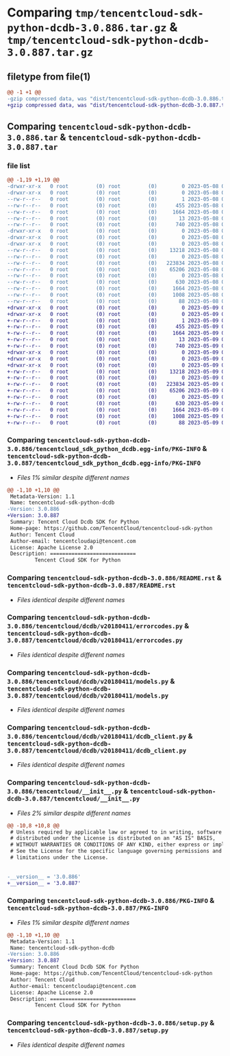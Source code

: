 # Comparing `tmp/tencentcloud-sdk-python-dcdb-3.0.886.tar.gz` & `tmp/tencentcloud-sdk-python-dcdb-3.0.887.tar.gz`

## filetype from file(1)

```diff
@@ -1 +1 @@
-gzip compressed data, was "dist/tencentcloud-sdk-python-dcdb-3.0.886.tar", last modified: Mon May  8 03:13:07 2023, max compression
+gzip compressed data, was "dist/tencentcloud-sdk-python-dcdb-3.0.887.tar", last modified: Tue May  9 02:43:33 2023, max compression
```

## Comparing `tencentcloud-sdk-python-dcdb-3.0.886.tar` & `tencentcloud-sdk-python-dcdb-3.0.887.tar`

### file list

```diff
@@ -1,19 +1,19 @@
-drwxr-xr-x   0 root         (0) root         (0)        0 2023-05-08 03:13:07.000000 tencentcloud-sdk-python-dcdb-3.0.886/
-drwxr-xr-x   0 root         (0) root         (0)        0 2023-05-08 03:13:07.000000 tencentcloud-sdk-python-dcdb-3.0.886/tencentcloud_sdk_python_dcdb.egg-info/
--rw-r--r--   0 root         (0) root         (0)        1 2023-05-08 03:13:07.000000 tencentcloud-sdk-python-dcdb-3.0.886/tencentcloud_sdk_python_dcdb.egg-info/dependency_links.txt
--rw-r--r--   0 root         (0) root         (0)      455 2023-05-08 03:13:07.000000 tencentcloud-sdk-python-dcdb-3.0.886/tencentcloud_sdk_python_dcdb.egg-info/SOURCES.txt
--rw-r--r--   0 root         (0) root         (0)     1664 2023-05-08 03:13:07.000000 tencentcloud-sdk-python-dcdb-3.0.886/tencentcloud_sdk_python_dcdb.egg-info/PKG-INFO
--rw-r--r--   0 root         (0) root         (0)       13 2023-05-08 03:13:07.000000 tencentcloud-sdk-python-dcdb-3.0.886/tencentcloud_sdk_python_dcdb.egg-info/top_level.txt
--rw-r--r--   0 root         (0) root         (0)      740 2023-05-08 03:13:06.000000 tencentcloud-sdk-python-dcdb-3.0.886/README.rst
-drwxr-xr-x   0 root         (0) root         (0)        0 2023-05-08 03:13:07.000000 tencentcloud-sdk-python-dcdb-3.0.886/tencentcloud/
-drwxr-xr-x   0 root         (0) root         (0)        0 2023-05-08 03:13:07.000000 tencentcloud-sdk-python-dcdb-3.0.886/tencentcloud/dcdb/
-drwxr-xr-x   0 root         (0) root         (0)        0 2023-05-08 03:13:07.000000 tencentcloud-sdk-python-dcdb-3.0.886/tencentcloud/dcdb/v20180411/
--rw-r--r--   0 root         (0) root         (0)    13218 2023-05-08 03:13:06.000000 tencentcloud-sdk-python-dcdb-3.0.886/tencentcloud/dcdb/v20180411/errorcodes.py
--rw-r--r--   0 root         (0) root         (0)        0 2023-05-08 03:13:06.000000 tencentcloud-sdk-python-dcdb-3.0.886/tencentcloud/dcdb/v20180411/__init__.py
--rw-r--r--   0 root         (0) root         (0)   223834 2023-05-08 03:13:06.000000 tencentcloud-sdk-python-dcdb-3.0.886/tencentcloud/dcdb/v20180411/models.py
--rw-r--r--   0 root         (0) root         (0)    65206 2023-05-08 03:13:06.000000 tencentcloud-sdk-python-dcdb-3.0.886/tencentcloud/dcdb/v20180411/dcdb_client.py
--rw-r--r--   0 root         (0) root         (0)        0 2023-05-08 03:13:06.000000 tencentcloud-sdk-python-dcdb-3.0.886/tencentcloud/dcdb/__init__.py
--rw-r--r--   0 root         (0) root         (0)      630 2023-05-08 03:13:06.000000 tencentcloud-sdk-python-dcdb-3.0.886/tencentcloud/__init__.py
--rw-r--r--   0 root         (0) root         (0)     1664 2023-05-08 03:13:07.000000 tencentcloud-sdk-python-dcdb-3.0.886/PKG-INFO
--rw-r--r--   0 root         (0) root         (0)     1008 2023-05-08 03:13:06.000000 tencentcloud-sdk-python-dcdb-3.0.886/setup.py
--rw-r--r--   0 root         (0) root         (0)       88 2023-05-08 03:13:07.000000 tencentcloud-sdk-python-dcdb-3.0.886/setup.cfg
+drwxr-xr-x   0 root         (0) root         (0)        0 2023-05-09 02:43:33.000000 tencentcloud-sdk-python-dcdb-3.0.887/
+drwxr-xr-x   0 root         (0) root         (0)        0 2023-05-09 02:43:33.000000 tencentcloud-sdk-python-dcdb-3.0.887/tencentcloud_sdk_python_dcdb.egg-info/
+-rw-r--r--   0 root         (0) root         (0)        1 2023-05-09 02:43:33.000000 tencentcloud-sdk-python-dcdb-3.0.887/tencentcloud_sdk_python_dcdb.egg-info/dependency_links.txt
+-rw-r--r--   0 root         (0) root         (0)      455 2023-05-09 02:43:33.000000 tencentcloud-sdk-python-dcdb-3.0.887/tencentcloud_sdk_python_dcdb.egg-info/SOURCES.txt
+-rw-r--r--   0 root         (0) root         (0)     1664 2023-05-09 02:43:33.000000 tencentcloud-sdk-python-dcdb-3.0.887/tencentcloud_sdk_python_dcdb.egg-info/PKG-INFO
+-rw-r--r--   0 root         (0) root         (0)       13 2023-05-09 02:43:33.000000 tencentcloud-sdk-python-dcdb-3.0.887/tencentcloud_sdk_python_dcdb.egg-info/top_level.txt
+-rw-r--r--   0 root         (0) root         (0)      740 2023-05-09 02:43:32.000000 tencentcloud-sdk-python-dcdb-3.0.887/README.rst
+drwxr-xr-x   0 root         (0) root         (0)        0 2023-05-09 02:43:33.000000 tencentcloud-sdk-python-dcdb-3.0.887/tencentcloud/
+drwxr-xr-x   0 root         (0) root         (0)        0 2023-05-09 02:43:33.000000 tencentcloud-sdk-python-dcdb-3.0.887/tencentcloud/dcdb/
+drwxr-xr-x   0 root         (0) root         (0)        0 2023-05-09 02:43:33.000000 tencentcloud-sdk-python-dcdb-3.0.887/tencentcloud/dcdb/v20180411/
+-rw-r--r--   0 root         (0) root         (0)    13218 2023-05-09 02:43:32.000000 tencentcloud-sdk-python-dcdb-3.0.887/tencentcloud/dcdb/v20180411/errorcodes.py
+-rw-r--r--   0 root         (0) root         (0)        0 2023-05-09 02:43:32.000000 tencentcloud-sdk-python-dcdb-3.0.887/tencentcloud/dcdb/v20180411/__init__.py
+-rw-r--r--   0 root         (0) root         (0)   223834 2023-05-09 02:43:32.000000 tencentcloud-sdk-python-dcdb-3.0.887/tencentcloud/dcdb/v20180411/models.py
+-rw-r--r--   0 root         (0) root         (0)    65206 2023-05-09 02:43:32.000000 tencentcloud-sdk-python-dcdb-3.0.887/tencentcloud/dcdb/v20180411/dcdb_client.py
+-rw-r--r--   0 root         (0) root         (0)        0 2023-05-09 02:43:32.000000 tencentcloud-sdk-python-dcdb-3.0.887/tencentcloud/dcdb/__init__.py
+-rw-r--r--   0 root         (0) root         (0)      630 2023-05-09 02:43:32.000000 tencentcloud-sdk-python-dcdb-3.0.887/tencentcloud/__init__.py
+-rw-r--r--   0 root         (0) root         (0)     1664 2023-05-09 02:43:33.000000 tencentcloud-sdk-python-dcdb-3.0.887/PKG-INFO
+-rw-r--r--   0 root         (0) root         (0)     1008 2023-05-09 02:43:32.000000 tencentcloud-sdk-python-dcdb-3.0.887/setup.py
+-rw-r--r--   0 root         (0) root         (0)       88 2023-05-09 02:43:33.000000 tencentcloud-sdk-python-dcdb-3.0.887/setup.cfg
```

### Comparing `tencentcloud-sdk-python-dcdb-3.0.886/tencentcloud_sdk_python_dcdb.egg-info/PKG-INFO` & `tencentcloud-sdk-python-dcdb-3.0.887/tencentcloud_sdk_python_dcdb.egg-info/PKG-INFO`

 * *Files 1% similar despite different names*

```diff
@@ -1,10 +1,10 @@
 Metadata-Version: 1.1
 Name: tencentcloud-sdk-python-dcdb
-Version: 3.0.886
+Version: 3.0.887
 Summary: Tencent Cloud Dcdb SDK for Python
 Home-page: https://github.com/TencentCloud/tencentcloud-sdk-python
 Author: Tencent Cloud
 Author-email: tencentcloudapi@tencent.com
 License: Apache License 2.0
 Description: ============================
         Tencent Cloud SDK for Python
```

### Comparing `tencentcloud-sdk-python-dcdb-3.0.886/README.rst` & `tencentcloud-sdk-python-dcdb-3.0.887/README.rst`

 * *Files identical despite different names*

### Comparing `tencentcloud-sdk-python-dcdb-3.0.886/tencentcloud/dcdb/v20180411/errorcodes.py` & `tencentcloud-sdk-python-dcdb-3.0.887/tencentcloud/dcdb/v20180411/errorcodes.py`

 * *Files identical despite different names*

### Comparing `tencentcloud-sdk-python-dcdb-3.0.886/tencentcloud/dcdb/v20180411/models.py` & `tencentcloud-sdk-python-dcdb-3.0.887/tencentcloud/dcdb/v20180411/models.py`

 * *Files identical despite different names*

### Comparing `tencentcloud-sdk-python-dcdb-3.0.886/tencentcloud/dcdb/v20180411/dcdb_client.py` & `tencentcloud-sdk-python-dcdb-3.0.887/tencentcloud/dcdb/v20180411/dcdb_client.py`

 * *Files identical despite different names*

### Comparing `tencentcloud-sdk-python-dcdb-3.0.886/tencentcloud/__init__.py` & `tencentcloud-sdk-python-dcdb-3.0.887/tencentcloud/__init__.py`

 * *Files 2% similar despite different names*

```diff
@@ -10,8 +10,8 @@
 # Unless required by applicable law or agreed to in writing, software
 # distributed under the License is distributed on an "AS IS" BASIS,
 # WITHOUT WARRANTIES OR CONDITIONS OF ANY KIND, either express or implied.
 # See the License for the specific language governing permissions and
 # limitations under the License.
 
 
-__version__ = '3.0.886'
+__version__ = '3.0.887'
```

### Comparing `tencentcloud-sdk-python-dcdb-3.0.886/PKG-INFO` & `tencentcloud-sdk-python-dcdb-3.0.887/PKG-INFO`

 * *Files 1% similar despite different names*

```diff
@@ -1,10 +1,10 @@
 Metadata-Version: 1.1
 Name: tencentcloud-sdk-python-dcdb
-Version: 3.0.886
+Version: 3.0.887
 Summary: Tencent Cloud Dcdb SDK for Python
 Home-page: https://github.com/TencentCloud/tencentcloud-sdk-python
 Author: Tencent Cloud
 Author-email: tencentcloudapi@tencent.com
 License: Apache License 2.0
 Description: ============================
         Tencent Cloud SDK for Python
```

### Comparing `tencentcloud-sdk-python-dcdb-3.0.886/setup.py` & `tencentcloud-sdk-python-dcdb-3.0.887/setup.py`

 * *Files identical despite different names*


